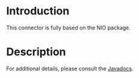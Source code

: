 # Introduction

This connector is fully based on the NIO package.

# Description

For additional details, please consult the
[Javadocs](javadocs://jse/ext/org/restlet/ext/nio/package-summary.html).
